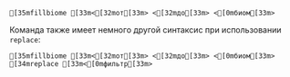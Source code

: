 ```ansi
[35mfillbiome [33m<[32mот[33m> <[32mдо[33m> <[0mбиом[33m>
```
Команда также имеет немного другой синтаксис при использовании `replace`:
```ansi
[35mfillbiome [33m<[32mот[33m> <[32mдо[33m> <[0mбиом[33m> [34mreplace [33m<[0mфильтр[33m>
```